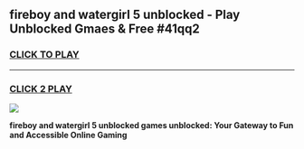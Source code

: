 
## fireboy and watergirl 5 unblocked - Play Unblocked Gmaes & Free #41qq2
<h3>
<a href="https://news.freeplayer.one?title=fireboy_and_watergirl_5_unblocked&ref=26F">CLICK TO PLAY</a></h3>
<hr>

<h3>
<a href="https://news.freeplayer.one?title=fireboy_and_watergirl_5_unblocked&ref=26F">CLICK 2 PLAY</a>
  
</h3>

<a href="https://news.freeplayer.one?title=fireboy_and_watergirl_5_unblocked&ref=26F/"><img src="https://clearcache.store/games.png"></a>


**fireboy and watergirl 5 unblocked games unblocked: Your Gateway to Fun and Accessible Online Gaming**
